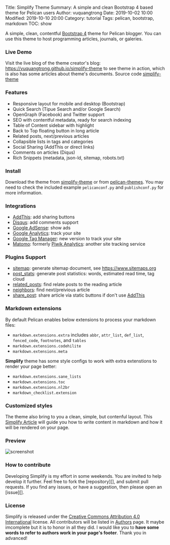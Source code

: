 Title: Simplify Theme
Summary: A simple and clean Bootstrap 4 based theme for Pelican users
Author: vuquangtrong
Date: 2019-10-02 10:00
Modified: 2019-10-10 20:00
Category: tutorial
Tags: pelican, bootstrap, markdown
TOC: show

A simple, clean, contentful [Bootstrap 4](https://getbootstrap.com/docs/4.3/getting-started/introduction) theme for Pelican blogger.
You can use this theme to host programming articles, journals, or galeries.

### Live Demo

Visit the live blog of the theme creator's blog: <https://vuquangtrong.github.io/simplify-theme> to see theme in action, which is also has some articles about theme's documents.
Source code [simplify-theme](https://github.com/vuquangtrong/simplify-theme)

### Features

- Responsive layout for mobile and desktop (Bootstrap)
- Quick Search (Tipue Search and/or Google Search)
- OpenGraph (Facebook) and Twitter support
- SEO with contentful metadata, ready for search indexing
- Table of Content sidebar with highlight
- Back to Top floating button in long article
- Related posts, next/previous articles
- Collapsible lists in tags and categories
- Social Sharing (AddThis or direct links)
- Comments on articles (Diqus)
- Rich Snippets (metadata, json-ld, sitemap, robots.txt)

### Install

Download the theme from [simplify-theme](https://github.com/vuquangtrong/simplify-theme) or from [pelican-themes](https://github.com/getpelican/pelican-themes).
You may need to check the included example `pelicanconf.py` and `publishconf.py` for more information.

### Integrations

- [AddThis](http://www.addthis.com/): add sharing buttons
- [Disqus](https://disqus.com/): add comments support
- [Google AdSense](https://www.google.com.br/adsense/start/): show ads
- [Google Analytics](https://www.google.com/analytics/web/): track your site
- [Google Tag Manager](https://www.google.com/tagmanager/): new version to track your site
- [Matomo](https://matomo.org): formerly [Piwik Analytics](http://piwik.org/): another site tracking service

### Plugins Support

- [sitemap](https://github.com/getpelican/pelican-plugins/tree/master/sitemap): generate sitemap document, see <https://www.sitemaps.org>
- [post_stats](https://github.com/getpelican/pelican-plugins/tree/master/post_stats): generate post statistics: words, estimated read time, tag cloud
- [related_posts](https://github.com/getpelican/pelican-plugins/tree/master/related_posts): find relate posts to the reading article
- [neighbors](https://github.com/getpelican/pelican-plugins/tree/master/neighbors): find next/preivious article
- [share_post](https://github.com/getpelican/pelican-plugins/tree/master/share_post): share article via static buttons if don't use [AddThis](http://www.addthis.com/)

### Markdown extensions

By default Pelican enables below extensions to process your markdown files:

- `markdown.extensions.extra` includes `abbr`, `attr_list`, `def_list`, `fenced_code`, `footnotes`, and `tables`
- `markdown.extensions.codehilite`
- `markdown.extensions.meta` 

**Simplify** theme has some style configs to work with extra extenstions to render your page better:

- `markdown.extensions.sane_lists`
- `markdown.extensions.toc`
- `markdown.extensions.nl2br`
- `markdown_checklist.extension`

### Customized styles

The theme also bring to you a clean, simple, but contenful layout.
This [Simplify Article](https://vuquangtrong.github.io/blog/simplify-article.html) will guide you how to write content in markdown and how it will be rendered on your page.

### Preview

![screenshot]({static}screenshot.png)

### How to contribute

Developing Simplify is my effort in some weekends. You are invited to help develop it further.
Feel free to fork the [repository][], and submit pull requests.
If you find any issues, or have a suggestion, then please open an [issue][].

### License

Simplify is released under the [Creative Commons Attribution 4.0 International](https://spdx.org/licenses/CC-BY-4.0.html) license.
All contributors will be listed in [Authors](AUTHORS.md) page. It maybe imcomplete but it is to honor in all they did.
I would like you to **have some words to refer to authors work in your page's footer**. Thank you in advanced!
